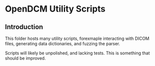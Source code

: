 
# OpenDCM Utility Scripts

## Introduction
This folder hosts many utility scripts, forexmaple  interacting with DICOM files, generating data dictionaries, and fuzzing the parser.

Scripts will likely be unpolished, and lacking tests. This is something that should be improved.
